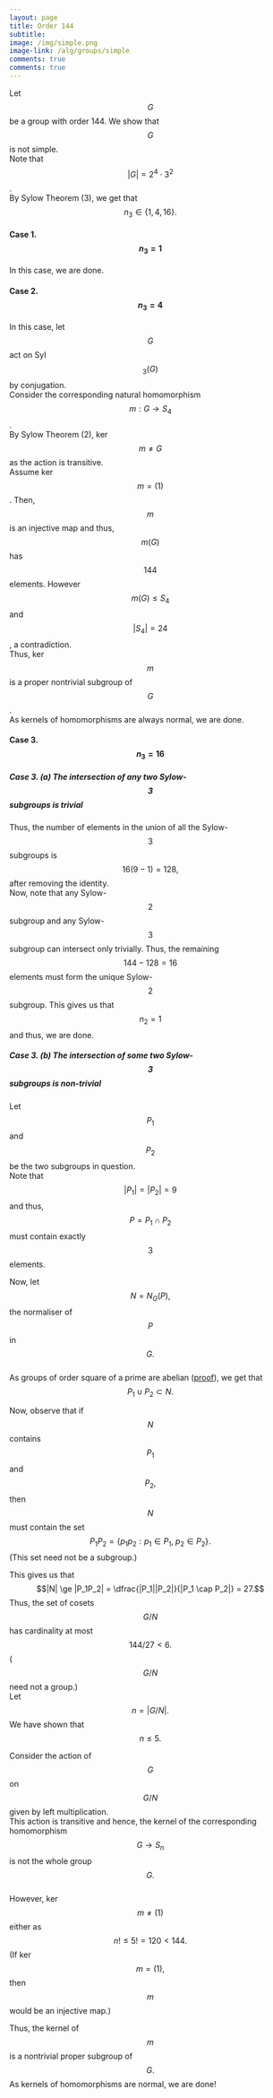 ```yaml
---
layout: page
title: Order 144
subtitle: 
image: /img/simple.png
image-link: /alg/groups/simple
comments: true
comments: true
---
```

Let $$G$$ be a group with order 144. We show that $$G$$ is not simple.  
Note that $$|G| = 2^4\cdot3^2$$.  
By Sylow Theorem (3), we get that $$n_3 \in \{1, 4, 16\}.$$

#### Case 1. $$n_3 = 1$$
In this case, we are done.

#### Case 2. $$n_3 = 4$$
In this case, let $$G$$ act on Syl$$_3(G)$$ by conjugation.  
Consider the corresponding natural homomorphism $$m:G\to S_4$$.  
By Sylow Theorem (2), ker $$m \neq G$$ as the action is transitive.  
Assume ker $$m = (1)$$. Then, $$m$$ is an injective map and thus, $$m(G)$$ has $$144$$ elements. However $$m(G) \le S_4$$ and $$|S_4| = 24$$, a contradiction.  
Thus, ker $$m$$ is a proper nontrivial subgroup of $$G$$.  
As kernels of homomorphisms are always normal, we are done.

#### Case 3. $$n_3 = 16$$
##### Case 3. (a) The intersection of any two Sylow-$$3$$ subgroups is trivial
Thus, the number of elements in the union of all the Sylow-$$3$$ subgroups is $$16(9-1) = 128,$$ after removing the identity.  
Now, note that any Sylow-$$2$$ subgroup and any Sylow-$$3$$ subgroup can intersect only trivially. Thus, the remaining $$144 - 128 = 16$$ elements must form the unique Sylow-$$2$$ subgroup.
This gives us that $$n_2 = 1$$ and thus, we are done.

##### Case 3. (b) The intersection of some two Sylow-$$3$$ subgroups is non-trivial
Let $$P_1$$ and $$P_2$$ be the two subgroups in question.  
Note that $$|P_1| = |P_2| = 9$$ and thus, $$P = P_1 \cap P_2$$ must contain exactly $$3$$ elements.

Now, let $$N = N_G(P),$$ the normaliser of $$P$$ in $$G.$$  
As groups of order square of a prime are abelian ([proof](/alg/groups/p2-groups-abelian)), we get that $$P_1 \cup P_2 \subset N.$$  

Now, observe that if $$N$$ contains $$P_1$$ and $$P_2,$$ then $$N$$ must contain the set $$P_1P_2 = \{p_1p_2 : p_1 \in P_1,\; p_2 \in P_2\}.$$ (This set need not be a subgroup.)  

This gives us that $$|N| \ge |P_1P_2| = \dfrac{|P_1||P_2|}{|P_1 \cap P_2|} = 27.$$
Thus, the set of cosets $$G/N$$ has cardinality at most $$144/27 < 6.$$ ($$G/N$$ need not a group.)  
Let $$n = |G/N|.$$ We have shown that $$n \le 5.$$  

Consider the action of $$G$$ on $$G/N$$ given by left multiplication.  
This action is transitive and hence, the kernel of the corresponding homomorphism $$G \to S_n$$ is not the whole group $$G.$$  
However, ker $$m \neq (1)$$ either as $$n! \le 5! = 120 < 144.$$ (If ker $$m = (1),$$ then $$m$$ would be an injective map.)  

Thus, the kernel of $$m$$ is a nontrivial proper subgroup of $$G.$$ As kernels of homomorphisms are normal, we are done!